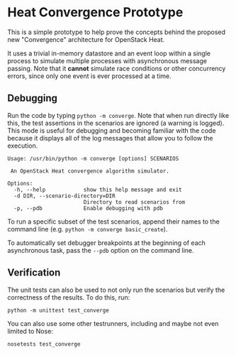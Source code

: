Heat Convergence Prototype
==========================

This is a simple prototype to help prove the concepts behind the proposed new
"Convergence" architecture for OpenStack Heat.

It uses a trivial in-memory datastore and an event loop within a single process
to simulate multiple processes with asynchronous message passing. Note that it
**cannot** simulate race conditions or other concurrency errors, since only one
event is ever processed at a time.


Debugging
---------

Run the code by typing `python -m converge`. Note that when run directly like
this, the test assertions in the scenarios are ignored (a warning is logged).
This mode is useful for debugging and becoming familiar with the code because
it displays all of the log messages that allow you to follow the execution.

```
Usage: /usr/bin/python -m converge [options] SCENARIOS

 An OpenStack Heat convergence algorithm simulator.

Options:
  -h, --help            show this help message and exit
  -d DIR, --scenario-directory=DIR
                        Directory to read scenarios from
  -p, --pdb             Enable debugging with pdb
```

To run a specific subset of the test scenarios, append their names to the
command line (e.g. `python -m converge basic_create`).

To automatically set debugger breakpoints at the beginning of each asynchronous
task, pass the `--pdb` option on the command line.


Verification
------------

The unit tests can also be used to not only run the scenarios but verify the
correctness of the results. To do this, run:

```
python -m unittest test_converge
```

You can also use some other testrunners, including and maybe not even limited
to Nose:

```
nosetests test_converge
```
